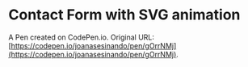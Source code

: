 # Contact Form with SVG animation

A Pen created on CodePen.io. Original URL: [https://codepen.io/joanasesinando/pen/gOrrNMj](https://codepen.io/joanasesinando/pen/gOrrNMj).

